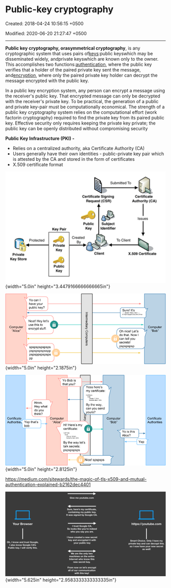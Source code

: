 # Public-key cryptography

Created: 2018-04-24 10:56:15 +0500

Modified: 2020-06-20 21:27:47 +0500

---

**Public key cryptography, orasymmetrical cryptography**, is any cryptographic system that uses pairs of[keys](https://en.wikipedia.org/wiki/Cryptographic_key):public keyswhich may be disseminated widely, andprivate keyswhich are known only to the owner. This accomplishes two functions:[authentication](https://en.wikipedia.org/wiki/Authentication_protocol), where the public key verifies that a holder of the paired private key sent the message, and[encryption](https://en.wikipedia.org/wiki/Encryption), where only the paired private key holder can decrypt the message encrypted with the public key.



In a public key encryption system, any person can encrypt a message using the receiver's public key. That encrypted message can only be decrypted with the receiver's private key. To be practical, the generation of a public and private key-pair must be computationally economical. The strength of a public key cryptography system relies on the computational effort (work factorin cryptography) required to find the private key from its paired public key. Effective security only requires keeping the private key private; the public key can be openly distributed without compromising security



**Public Key Infrastructure (PKI) -**
-   Relies on a centralized authority, aka Certificate Authority (CA)
-   Users generally have their own identities - public-private key pair which is attested by the CA and stored in the form of certificates
-   X.509 certificate format



![Submitted To Certificate Signing Request (CSR) Key Pair Public Key Protected Private Key Store Created By Private Key Public Subject Identifier Client To Client Certificate Authority (CA) Issues Certificate ](media/Cryptography-Intro_Public-key-cryptography-image1.png){width="5.0in" height="3.4479166666666665in"}



![Computer "Alice" Yo can I have your public key? Neat! Hey let's use this to encrypt stuff: spspspspspsps pspspspspsspp pspsppspspsps pp 3 Sure! It's BEGIN Oh nice! Let's do that. Now I can tell you secrets! pspspspsp Computer "Bob" ](media/Cryptography-Intro_Public-key-cryptography-image2.png){width="5.0in" height="2.1875in"}



![my certificate: By the way, can you send yours? Certificate Authoritie Hmm. Hey what do you think? Yep that's bob Yo Bob is that you? Computer "Alice" certificate: By the way let's talk secrets: pspspspsps Computer "Bob" Yo is this Alice? Certificate Authorities Yep Nice! spspsps ](media/Cryptography-Intro_Public-key-cryptography-image3.png){width="5.0in" height="2.8125in"}



<https://medium.com/sitewards/the-magic-of-tls-x509-and-mutual-authentication-explained-b2162dec4401>



![](media/Cryptography-Intro_Public-key-cryptography-image4.png){width="5.625in" height="2.9583333333333335in"}










